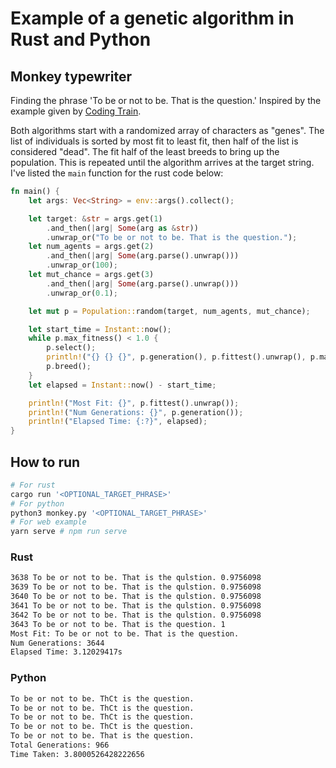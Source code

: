 # Example of a genetic algorithm in Rust and Python

## Monkey typewriter

Finding the phrase 'To be or not to be. That is the question.' Inspired by the example given by [Coding Train](https://www.youtube.com/watch?v=9zfeTw-uFCw). 

Both algorithms start with a randomized array of characters as "genes". The list of individuals is sorted by most fit to least fit, then half of the list is considered "dead". The fit half of the least breeds to bring up the population. This is repeated until the algorithm arrives at the target string. I've listed the `main` function for the rust code below:

```rust
fn main() {
    let args: Vec<String> = env::args().collect();

    let target: &str = args.get(1)
        .and_then(|arg| Some(arg as &str))
        .unwrap_or("To be or not to be. That is the question.");
    let num_agents = args.get(2)
        .and_then(|arg| Some(arg.parse().unwrap()))
        .unwrap_or(100);
    let mut_chance = args.get(3)
        .and_then(|arg| Some(arg.parse().unwrap()))
        .unwrap_or(0.1);

    let mut p = Population::random(target, num_agents, mut_chance);

    let start_time = Instant::now();
    while p.max_fitness() < 1.0 {
        p.select();
        println!("{} {} {}", p.generation(), p.fittest().unwrap(), p.max_fitness());
        p.breed();
    }
    let elapsed = Instant::now() - start_time;

    println!("Most Fit: {}", p.fittest().unwrap());
    println!("Num Generations: {}", p.generation());
    println!("Elapsed Time: {:?}", elapsed);
}
```

## How to run

```bash
# For rust
cargo run '<OPTIONAL_TARGET_PHRASE>'
# For python
python3 monkey.py '<OPTIONAL_TARGET_PHRASE>'
# For web example
yarn serve # npm run serve
```

### Rust

```bash
3638 To be or not to be. That is the qulstion. 0.9756098
3639 To be or not to be. That is the qulstion. 0.9756098
3640 To be or not to be. That is the qulstion. 0.9756098
3641 To be or not to be. That is the qulstion. 0.9756098
3642 To be or not to be. That is the qulstion. 0.9756098
3643 To be or not to be. That is the question. 1
Most Fit: To be or not to be. That is the question.
Num Generations: 3644
Elapsed Time: 3.12029417s
```

### Python

```bash
To be or not to be. ThCt is the question.
To be or not to be. ThCt is the question.
To be or not to be. ThCt is the question.
To be or not to be. ThCt is the question.
To be or not to be. That is the question.
Total Generations: 966
Time Taken: 3.8000526428222656
```